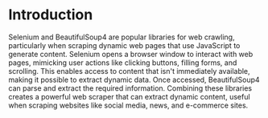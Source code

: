 # Introduction
Selenium and BeautifulSoup4 are popular libraries for web crawling, particularly when scraping dynamic web pages that use JavaScript to generate content. Selenium opens a browser window to interact with web pages, mimicking user actions like clicking buttons, filling forms, and scrolling. This enables access to content that isn't immediately available, making it possible to extract dynamic data. Once accessed, BeautifulSoup4 can parse and extract the required information. Combining these libraries creates a powerful web scraper that can extract dynamic content, useful when scraping websites like social media, news, and e-commerce sites.
